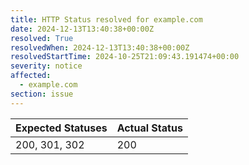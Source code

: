 ```yaml
---
title: HTTP Status resolved for example.com
date: 2024-12-13T13:40:38+00:00Z
resolved: True
resolvedWhen: 2024-12-13T13:40:38+00:00Z
resolvedStartTime: 2024-10-25T21:09:43.191474+00:00
severity: notice
affected:
  - example.com
section: issue
---
```


| Expected Statuses | Actual Status  |
|-------------------|----------------|
| 200, 301, 302 | 200 |
